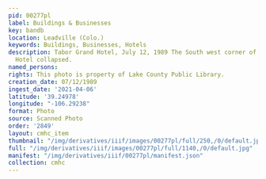 ```yaml
---
pid: 00277pl
label: Buildings & Businesses
key: bandb
location: Leadville (Colo.)
keywords: Buildings, Businesses, Hotels
description: Tabor Grand Hotel, July 12, 1989 The South west corner of the Tabor Grand
  Hotel collapsed.
named_persons: 
rights: This photo is property of Lake County Public Library.
creation_date: 07/12/1989
ingest_date: '2021-04-06'
latitude: '39.24978'
longitude: "-106.29238"
format: Photo
source: Scanned Photo
order: '2849'
layout: cmhc_item
thumbnail: "/img/derivatives/iiif/images/00277pl/full/250,/0/default.jpg"
full: "/img/derivatives/iiif/images/00277pl/full/1140,/0/default.jpg"
manifest: "/img/derivatives/iiif/00277pl/manifest.json"
collection: cmhc
---
```

